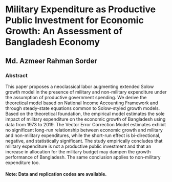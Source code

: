 # Military Expenditure as Productive Public Investment for Economic Growth: An Assessment of Bangladesh Economy
## Md. Azmeer Rahman Sorder 

### Abstract
This paper proposes a neoclassical labor augmenting extended Solow growth model in the presence of military and non-military expenditure under the assumption of productive government spending. We derive the theoretical model based on National Income Accounting Framework and through steady-state equations common to Solow-styled growth models. Based on the theoretical foundation, the empirical model estimates the sole impact of military expenditure on the economic growth of Bangladesh using data from 1973 to 2019. The Vector Error Correction Model estimates exhibit no significant long-run relationship between economic growth and military and non-military expenditures, while the short-run effect is bi-directional, negative, and statistically significant. The study empirically concludes that military expenditure is not a productive public investment and that an increase in allocation for the military budget may dampen the growth performance of Bangladesh. The same conclusion applies to non-military expenditure too. 

#### Note: Data and replication codes are available. 
